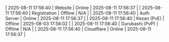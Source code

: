 | 2025-08-11 17:56:40 | Website | Online | 2025-08-11 17:56:37 |
| 2025-08-11 17:56:40 | Registration | Offline | N/A |
| 2025-08-11 17:56:40 | Auth Server | Online | 2025-08-11 17:56:37 |
| 2025-08-11 17:56:40 | Kezan (PvE) | Offline | 2025-08-03 17:58:02 |
| 2025-08-11 17:56:40 | Gurubashi (PvP) | Offline | N/A |
| 2025-08-11 17:56:40 | Cloudflare | Online | 2025-08-11 17:56:37 |
